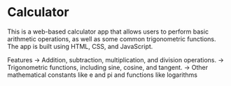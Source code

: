 # Calculator
This is a web-based calculator app that allows users to perform basic arithmetic operations, as well as some common trigonometric functions. 
The app is built using HTML, CSS, and JavaScript.

Features
-> Addition, subtraction, multiplication, and division operations.
-> Trigonometric functions, including sine, cosine, and tangent.
-> Other mathematical constants like e and pi and functions like logarithms
